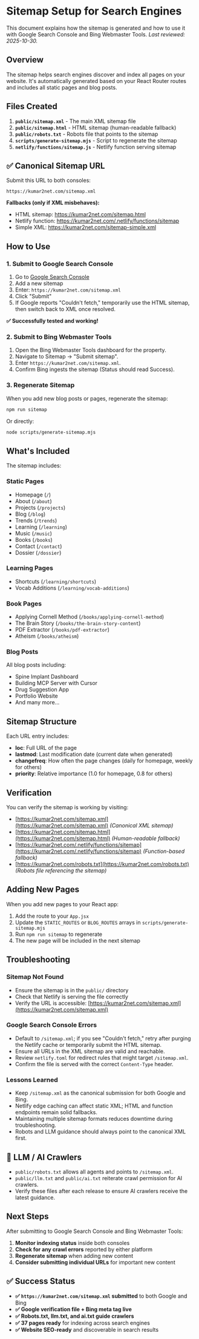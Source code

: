 # Sitemap Setup for Search Engines

This document explains how the sitemap is generated and how to use it with Google Search Console and Bing Webmaster Tools. _Last reviewed: 2025-10-30._

## Overview

The sitemap helps search engines discover and index all pages on your website. It's automatically generated based on your React Router routes and includes all static pages and blog posts.

## Files Created

1. **`public/sitemap.xml`** - The main XML sitemap file
2. **`public/sitemap.html`** - HTML sitemap (human-readable fallback)
3. **`public/robots.txt`** - Robots file that points to the sitemap
4. **`scripts/generate-sitemap.mjs`** - Script to regenerate the sitemap
5. **`netlify/functions/sitemap.js`** - Netlify function serving sitemap

## ✅ **Canonical Sitemap URL**

Submit this URL to both consoles:
```
https://kumar2net.com/sitemap.xml
```

**Fallbacks (only if XML misbehaves):**
- HTML sitemap: https://kumar2net.com/sitemap.html
- Netlify function: https://kumar2net.com/.netlify/functions/sitemap
- Simple XML: https://kumar2net.com/sitemap-simple.xml

## How to Use

### 1. Submit to Google Search Console

1. Go to [Google Search Console](https://search.google.com/search-console/sitemaps?resource_id=https%3A%2F%2Fkumar2net.com%2F)
2. Add a new sitemap
3. Enter: `https://kumar2net.com/sitemap.xml`
4. Click "Submit"
5. If Google reports "Couldn't fetch," temporarily use the HTML sitemap, then switch back to XML once resolved.

**✅ Successfully tested and working!**

### 2. Submit to Bing Webmaster Tools

1. Open the Bing Webmaster Tools dashboard for the property.
2. Navigate to Sitemap -> "Submit sitemap".
3. Enter `https://kumar2net.com/sitemap.xml`.
4. Confirm Bing ingests the sitemap (Status should read Success).

### 3. Regenerate Sitemap

When you add new blog posts or pages, regenerate the sitemap:

```bash
npm run sitemap
```

Or directly:
```bash
node scripts/generate-sitemap.mjs
```

## What's Included

The sitemap includes:

### Static Pages
- Homepage (`/`)
- About (`/about`)
- Projects (`/projects`)
- Blog (`/blog`)
- Trends (`/trends`)
- Learning (`/learning`)
- Music (`/music`)
- Books (`/books`)
- Contact (`/contact`)
- Dossier (`/dossier`)

### Learning Pages
- Shortcuts (`/learning/shortcuts`)
- Vocab Additions (`/learning/vocab-additions`)

### Book Pages
- Applying Cornell Method (`/books/applying-cornell-method`)
- The Brain Story (`/books/the-brain-story-content`)
- PDF Extractor (`/books/pdf-extractor`)
- Atheism (`/books/atheism`)

### Blog Posts
All blog posts including:
- Spine Implant Dashboard
- Building MCP Server with Cursor
- Drug Suggestion App
- Portfolio Website
- And many more...

## Sitemap Structure

Each URL entry includes:
- **loc**: Full URL of the page
- **lastmod**: Last modification date (current date when generated)
- **changefreq**: How often the page changes (daily for homepage, weekly for others)
- **priority**: Relative importance (1.0 for homepage, 0.8 for others)

## Verification

You can verify the sitemap is working by visiting:
- [https://kumar2net.com/sitemap.xml](https://kumar2net.com/sitemap.xml) *(Canonical XML sitemap)*
- [https://kumar2net.com/sitemap.html](https://kumar2net.com/sitemap.html) *(Human-readable fallback)*
- [https://kumar2net.com/.netlify/functions/sitemap](https://kumar2net.com/.netlify/functions/sitemap) *(Function-based fallback)*
- [https://kumar2net.com/robots.txt](https://kumar2net.com/robots.txt) *(Robots file referencing the sitemap)*

## Adding New Pages

When you add new pages to your React app:

1. Add the route to your `App.jsx`
2. Update the `STATIC_ROUTES` or `BLOG_ROUTES` arrays in `scripts/generate-sitemap.mjs`
3. Run `npm run sitemap` to regenerate
4. The new page will be included in the next sitemap

## Troubleshooting

### Sitemap Not Found
- Ensure the sitemap is in the `public/` directory
- Check that Netlify is serving the file correctly
- Verify the URL is accessible: [https://kumar2net.com/sitemap.xml](https://kumar2net.com/sitemap.xml)

### Google Search Console Errors
- Default to `/sitemap.xml`; if you see "Couldn't fetch," retry after purging the Netlify cache or temporarily submit the HTML sitemap.
- Ensure all URLs in the XML sitemap are valid and reachable.
- Review `netlify.toml` for redirect rules that might target `/sitemap.xml`.
- Confirm the file is served with the correct `Content-Type` header.

### Lessons Learned
- Keep `/sitemap.xml` as the canonical submission for both Google and Bing.
- Netlify edge caching can affect static XML; HTML and function endpoints remain solid fallbacks.
- Maintaining multiple sitemap formats reduces downtime during troubleshooting.
- Robots and LLM guidance should always point to the canonical XML first.

## 🤖 LLM / AI Crawlers

- `public/robots.txt` allows all agents and points to `/sitemap.xml`.
- `public/llm.txt` and `public/ai.txt` reiterate crawl permission for AI crawlers.
- Verify these files after each release to ensure AI crawlers receive the latest guidance.

## Next Steps

After submitting to Google Search Console and Bing Webmaster Tools:
1. **Monitor indexing status** inside both consoles
2. **Check for any crawl errors** reported by either platform
3. **Regenerate sitemap** when adding new content
4. **Consider submitting individual URLs** for important new content

## ✅ **Success Status**

- **✅ `https://kumar2net.com/sitemap.xml` submitted** to both Google and Bing
- **✅ Google verification file + Bing meta tag live**
- **✅ Robots.txt, llm.txt, and ai.txt guide crawlers**
- **✅ 37 pages ready** for indexing across search engines
- **✅ Website SEO-ready** and discoverable in search results
